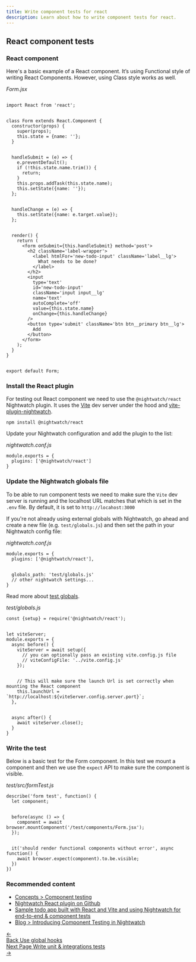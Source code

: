 ```yaml
---
title: Write component tests for react
description: Learn about how to write component tests for react.
---
```

## React component tests

### React component

Here's a basic example of a React component. It’s using Functional style of writing React Components. However, using Class style works as well.

<div class="sample-test"><i>Form.jsx</i>
<pre data-language="javascript"><code class="language-javascript">
import React from 'react';
<br>
class Form extends React.Component {
  constructor(props) {
    super(props);
    this.state = {name: ''};
  }
  <br>
  handleSubmit = (e) => {
    e.preventDefault();
    if (!this.state.name.trim()) {
      return;
    }
    this.props.addTask(this.state.name);
    this.setState({name: ''});
  };
  <br>
  handleChange = (e) => {
    this.setState({name: e.target.value});
  };
  <br>
  render() {
    return (
      &lt;form onSubmit={this.handleSubmit} method='post'&gt;
        &lt;h2 className='label-wrapper'&gt;
          &lt;label htmlFor='new-todo-input' className='label__lg'&gt;
            What needs to be done?
          &lt;/label&gt;
        &lt;/h2&gt;
        &lt;input
          type='text'
          id='new-todo-input'
          className='input input__lg'
          name='text'
          autoComplete='off'
          value={this.state.name}
          onChange={this.handleChange}
        /&gt;
        &lt;button type='submit' className='btn btn__primary btn__lg'&gt;
          Add
        &lt;/button&gt;
      &lt;/form&gt;
    );
  }
}
<br>
export default Form;
</code></pre>
</div>

### Install the React plugin

For testing out React component we need to use the `@nightwatch/react` Nightwatch plugin. It uses the [Vite](https://vitejs.dev/) dev server under the hood and [vite-plugin-nightwatch](https://github.com/nightwatchjs/vite-plugin-nightwatch).

<pre><code class="language-bash">npm install @nightwatch/react</code></pre>

Update your Nightwatch configuration and add the plugin to the list:

<div class="sample-test">
<i>nightwatch.conf.js</i><pre class="line-numbers"><code class="language-javascript">module.exports = {
  plugins: ['@nightwatch/react']
}
</code></pre></div>

### Update the Nightwatch globals file

To be able to run component tests we need to make sure the `Vite` dev server is running and the localhost URL matches that which is set in the `.env` file. By default, it is set to `http://locahost:3000`

If you're not already using external globals with Nightwatch, go ahead and create a new file (e.g. `test/globals.js`) and then set the path in your Nightwatch config file:

<div class="sample-test">
<i>nightwatch.conf.js</i><pre class="line-numbers"><code class="language-javascript">module.exports = {
  plugins: ['@nightwatch/react'],
  <br>
  globals_path: 'test/globals.js'
  // other nightwatch settings...
}
</code></pre></div>

Read more about [test globals](/guide/concepts/test-globals.html).

<div class="sample-test">
<i>test/globals.js</i><pre class="line-numbers"><code class="language-javascript">const {setup} = require('@nightwatch/react');
<br>
let viteServer;
module.exports = {
  async before() {
    viteServer = await setup({
      // you can optionally pass an existing vite.config.js file
      // viteConfigFile: '../vite.config.js'
    });
    <br>
    // This will make sure the launch Url is set correctly when mounting the React component
    this.launchUrl = `http://localhost:${viteServer.config.server.port}`;
  },
  <br>
  async after() {
    await viteServer.close();
  }
}
</code></pre></div>

### Write the test

Below is a basic test for the Form component. In this test we mount a component and then we use the `expect` API to make sure the component is visible.

<div class="sample-test">
<i>test/src/formTest.js</i><pre class="line-numbers"><code class="language-javascript">describe('form test', function() {
  let component;
  <br>
  before(async () => {
    component = await browser.mountComponent('/test/components/Form.jsx');
  });
  <br>
  it('should render functional components without error', async function() {
    await browser.expect(component).to.be.visible;
  })
})
</code></pre></div>

### Recommended content
- [Concepts > Component testing](/guide/concepts/component-testing.html)
- [Nightwatch React plugin on Github](https://github.com/nightwatchjs/nightwatch-plugin-react)
- [Sample todo app built with React and Vite and using Nightwatch for end-to-end & component tests](https://github.com/nightwatchjs-community/todo-react)
- [Blog > Introducing Component Testing in Nightwatch](https://nightwatchjs.org/blog/introducing-component-testing-in-nightwatch/)

<div class="doc-pagination pt-40">
  <div class="previous">
    <a href="/guide/writing-tests/global-test-hooks.html">
      <span>←</span>
        <div class="d-flex flex-column">
          <span class="smallT">Back</span>
          <span class="bigT">Use global hooks</span>
        </div>
    </a>
  </div>
  <div class="next">
    <a href="/guide/writing-tests/write-nodejs-unit-integration-tests.html">
        <div class="d-flex flex-column">
          <span class="smallT">Next Page</span>
          <span class="bigT">Write unit & integrations tests</span>
        </div>
        <span>→</span>
    </a>
  </div>
</div>